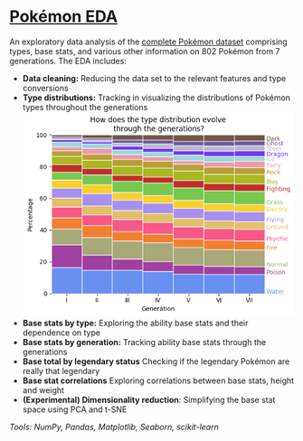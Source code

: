 # [Pokémon EDA](https://github.com/chris-winta/Data-Science-Projects/tree/master/Pokemon_EDA)
  An exploratory data analysis of the [complete Pokémon dataset](https://www.kaggle.com/rounakbanik/pokemon) comprising types, base stats, and various other information on 802 Pokémon from 7 generations. The EDA includes:
- **Data cleaning:** Reducing the data set to the relevant features and type conversions
- **Type distributions:** Tracking in visualizing the distributions of Pokémon types throughout the generations
![Pokémon type distribution through the generations](pokemon_preview.png)
- **Base stats by type:** Exploring the ability base stats and their dependence on type
- **Base stats by generation:** Tracking ability base stats through the generations
- **Base total by legendary status** Checking if the legendary Pokémon are really that legendary
- **Base stat correlations** Exploring correlations between base stats, height and weight
- **(Experimental) Dimensionality reduction**: Simplifying the base stat space using PCA and t-SNE

_Tools: NumPy, Pandas, Matplotlib, Seaborn, scikit-learn_
